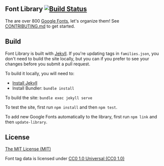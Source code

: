 Font Library [![Build Status](https://travis-ci.org/katydecorah/font-library.svg?branch=gh-pages)](https://travis-ci.org/katydecorah/font-library)
-----------

The are over 800 [Google Fonts](http://www.google.com/fonts), let's organize them! See [CONTRIBUTING.md](https://github.com/katydecorah/font-library/blob/gh-pages/CONTRIBUTING.md) to get started.

## Build

Font Library is built with [Jekyll](http://jekyllrb.com/). If you're updating tags in `families.json`, you don't need to build the site locally, but you can if you prefer to see your changes before you submit a pull request.

To build it locally, you will need to:

* [Install Jekyll](https://help.github.com/articles/using-jekyll-with-pages/#installing-jekyll)
* Install Bundler: `bundle install`

To build the site: `bundle exec jekyll serve`

To test the site, first run `npm install` and then `npm test`.

To add new Google Fonts automatically to the library, first run `npm link` and then `update-library`.

## License

[The MIT License (MIT)](LICENSE)

Font tag data is licensed under [CC0 1.0 Universal (CC0 1.0)](http://creativecommons.org/publicdomain/zero/1.0/)
